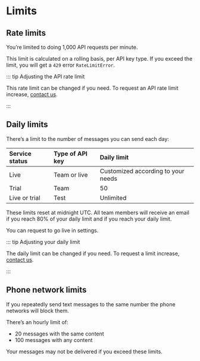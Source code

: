 # Limits

## Rate limits

You’re limited to doing 1,000 API requests per minute.

This limit is calculated on a rolling basis, per API key type. If you exceed the limit, you will get a `429` error `RateLimitError`.

::: tip Adjusting the API rate limit

This rate limit can be changed if you need. To request an API rate limit increase, [contact us](https://notification.canada.ca/contact).

:::

## Daily limits

There’s a limit to the number of messages you can send each day:

|Service status|Type of API key|Daily limit|
|:---|:---|:---|
|Live|Team or live|Customized according to your needs|
|Trial|Team|50|
|Live or trial|Test|Unlimited|

These limits reset at midnight UTC. All team members will receive an email if you reach 80% of your daily limit and if you reach your daily limit.

You can request to go live in settings.

::: tip Adjusting your daily limit

The daily limit can be changed if you need. To request a limit increase, [contact us](https://notification.canada.ca/contact).

:::

## Phone network limits

If you repeatedly send text messages to the same number the phone networks will block them.

There’s an hourly limit of:

- 20 messages with the same content
- 100 messages with any content

Your messages may not be delivered if you exceed these limits.
